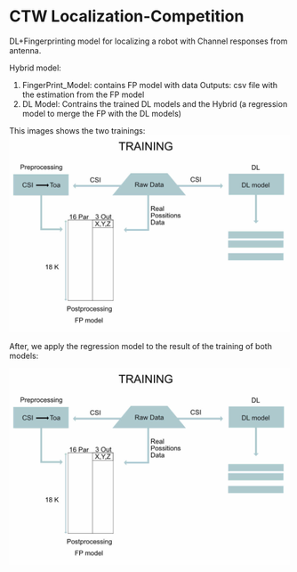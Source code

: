 # CTW Localization-Competition
 DL+Fingerprinting model for localizing a robot with Channel responses from antenna.



Hybrid model:

1. FingerPrint_Model: contains FP model with data 
   Outputs: csv file with the estimation from the FP model
2. DL Model: Contrains the trained DL models and the Hybrid (a regression model to merge the FP with the DL models)


This images shows the two trainings:
![Image of Training](https://github.com/doloresgarcia/CTW-Localization-Competition/blob/master/Training_readme.jpg)

After, we apply the regression model to the result of the training of both models:

![Image of Training](https://github.com/doloresgarcia/CTW-Localization-Competition/blob/master/Training_readme.jpg)

